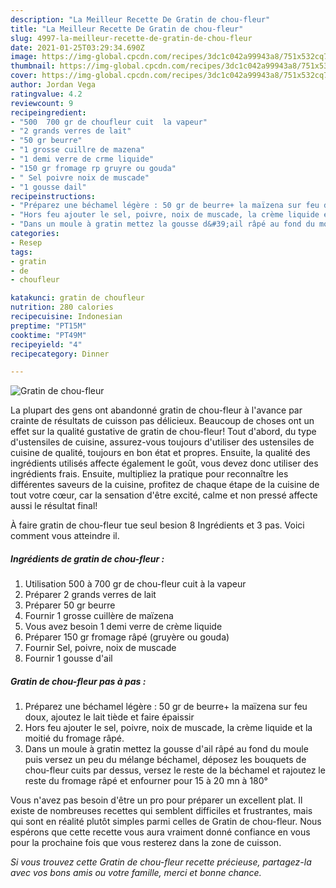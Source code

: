 ```yaml
---
description: "La Meilleur Recette De Gratin de chou-fleur"
title: "La Meilleur Recette De Gratin de chou-fleur"
slug: 4997-la-meilleur-recette-de-gratin-de-chou-fleur
date: 2021-01-25T03:29:34.690Z
image: https://img-global.cpcdn.com/recipes/3dc1c042a99943a8/751x532cq70/gratin-de-chou-fleur-photo-principale-de-la-recette.jpg
thumbnail: https://img-global.cpcdn.com/recipes/3dc1c042a99943a8/751x532cq70/gratin-de-chou-fleur-photo-principale-de-la-recette.jpg
cover: https://img-global.cpcdn.com/recipes/3dc1c042a99943a8/751x532cq70/gratin-de-chou-fleur-photo-principale-de-la-recette.jpg
author: Jordan Vega
ratingvalue: 4.2
reviewcount: 9
recipeingredient:
- "500  700 gr de choufleur cuit  la vapeur"
- "2 grands verres de lait"
- "50 gr beurre"
- "1 grosse cuillre de mazena"
- "1 demi verre de crme liquide"
- "150 gr fromage rp gruyre ou gouda"
- " Sel poivre noix de muscade"
- "1 gousse dail"
recipeinstructions:
- "Préparez une béchamel légère : 50 gr de beurre+ la maïzena sur feu doux, ajoutez le lait tiède et faire épaissir"
- "Hors feu ajouter le sel, poivre, noix de muscade, la crème liquide et la moitié du fromage râpé."
- "Dans un moule à gratin mettez la gousse d&#39;ail râpé au fond du moule puis versez un peu du mélange béchamel, déposez les bouquets de chou-fleur cuits par dessus, versez le reste de la béchamel et rajoutez le reste du fromage râpé et enfourner pour 15 à 20 mn à 180°"
categories:
- Resep
tags:
- gratin
- de
- choufleur

katakunci: gratin de choufleur 
nutrition: 280 calories
recipecuisine: Indonesian
preptime: "PT15M"
cooktime: "PT49M"
recipeyield: "4"
recipecategory: Dinner

---
```



![Gratin de chou-fleur](https://img-global.cpcdn.com/recipes/3dc1c042a99943a8/751x532cq70/gratin-de-chou-fleur-photo-principale-de-la-recette.jpg)

La plupart des gens ont abandonné gratin de chou-fleur à l'avance par crainte de résultats de cuisson pas délicieux. Beaucoup de choses ont un effet sur la qualité gustative de gratin de chou-fleur! Tout d'abord, du type d'ustensiles de cuisine, assurez-vous toujours d'utiliser des ustensiles de cuisine de qualité, toujours en bon état et propres. Ensuite, la qualité des ingrédients utilisés affecte également le goût, vous devez donc utiliser des ingrédients frais. Ensuite, multipliez la pratique pour reconnaître les différentes saveurs de la cuisine, profitez de chaque étape de la cuisine de tout votre cœur, car la sensation d'être excité, calme et non pressé affecte aussi le résultat final!

<!--inarticleads1-->

À faire gratin de chou-fleur tue seul besion 8 Ingrédients et 3 pas. Voici comment vous atteindre il.

##### Ingrédients de gratin de chou-fleur :

1. Utilisation 500 à 700 gr de chou-fleur cuit à la vapeur
1. Préparer 2 grands verres de lait
1. Préparer 50 gr beurre
1. Fournir 1 grosse cuillère de maïzena
1. Vous avez besoin 1 demi verre de crème liquide
1. Préparer 150 gr fromage râpé (gruyère ou gouda)
1. Fournir  Sel, poivre, noix de muscade
1. Fournir 1 gousse d&#39;ail




<!--inarticleads2-->

##### Gratin de chou-fleur pas à pas :

1. Préparez une béchamel légère : 50 gr de beurre+ la maïzena sur feu doux, ajoutez le lait tiède et faire épaissir
1. Hors feu ajouter le sel, poivre, noix de muscade, la crème liquide et la moitié du fromage râpé.
1. Dans un moule à gratin mettez la gousse d&#39;ail râpé au fond du moule puis versez un peu du mélange béchamel, déposez les bouquets de chou-fleur cuits par dessus, versez le reste de la béchamel et rajoutez le reste du fromage râpé et enfourner pour 15 à 20 mn à 180°




<!--inarticleads1-->

<p>
Vous n'avez pas besoin d'être un pro pour préparer un excellent plat. Il existe de nombreuses recettes qui semblent difficiles et frustrantes, mais qui sont en réalité plutôt simples parmi celles de Gratin de chou-fleur. Nous espérons que cette recette vous aura vraiment donné confiance en vous pour la prochaine fois que vous resterez dans la zone de cuisson.
</p>

<p>
<i>Si vous trouvez cette Gratin de chou-fleur recette précieuse, partagez-la avec vos bons amis ou votre famille, merci et bonne chance.</i>
</p>
